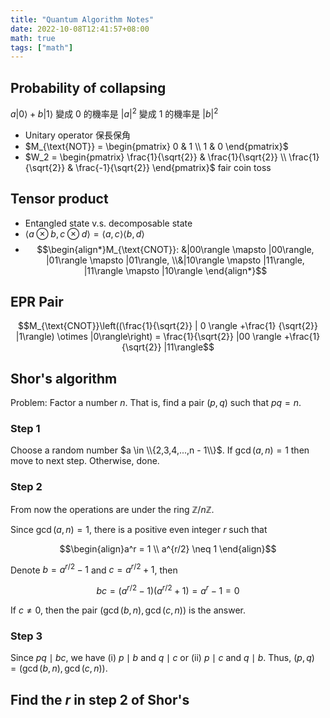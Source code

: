 ```yaml
---
title: "Quantum Algorithm Notes"
date: 2022-10-08T12:41:57+08:00
math: true
tags: ["math"]
---
```


## Probability of collapsing

$a |0 \rangle + b |1 \rangle$ 變成 0 的機率是 $|a|^2$ 變成 $1$ 的機率是 $|b|^2$

* Unitary operator 保長保角
* $M_{\text{NOT}} = \begin{pmatrix} 0 & 1 \\ 1 & 0 \end{pmatrix}$
* $W_2 = \begin{pmatrix} \frac{1}{\sqrt{2}} & \frac{1}{\sqrt{2}} \\ \frac{1}{\sqrt{2}} & \frac{-1}{\sqrt{2}} \end{pmatrix}$ fair coin toss

## Tensor product

* Entangled state v.s. decomposable state
* $\langle a \otimes b, c \otimes d \rangle = \langle a, c \rangle \langle b, d \rangle$
* $$\begin{align*}M_{\text{CNOT}}: &|00\rangle \mapsto |00\rangle, |01\rangle \mapsto |01\rangle, \\&|10\rangle \mapsto |11\rangle, |11\rangle \mapsto |10\rangle \end{align*}$$

## EPR Pair

$$M_{\text{CNOT}}\left((\frac{1}{\sqrt{2}} | 0 \rangle +\frac{1} {\sqrt{2}} |1\rangle) \otimes |0\rangle\right) = \frac{1}{\sqrt{2}} |00 \rangle +\frac{1} {\sqrt{2}} |11\rangle$$

## Shor's algorithm

Problem: Factor a number $n$. That is, find a pair $(p, q)$ such that $pq = n$.

### Step 1

Choose a random number $a \in \\{2,3,4,...,n - 1\\}$.
If $\gcd(a, n) = 1$ then move to next step. Otherwise, done.

### Step 2

From now the operations are under the ring $\mathbb{Z} / n\mathbb{Z}$.

Since $\gcd(a, n) = 1$, there is a positive even integer $r$ such that

$$\begin{align}a^r = 1 \\ a^{r/2} \neq 1 \end{align}$$

Denote $b = a^{r / 2} - 1$ and $c = a^{r/2} + 1$, then

$$bc = (a^{r / 2} - 1)(a^{r / 2} + 1) = a^r - 1 = 0$$

If $c \neq 0$, then the pair $(\gcd(b, n), \gcd(c, n))$ is the answer.

### Step 3

Since $pq \mid bc$, we have (i) $p \mid b$ and $q \mid c$ or (ii) $p \mid c$ and $q \mid b$. Thus, $(p, q) = (\gcd(b, n), \gcd(c, n))$.

## Find the $r$ in step 2 of Shor's

